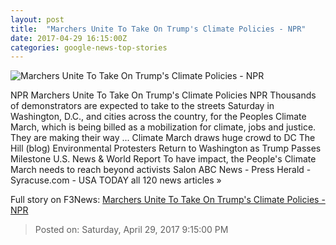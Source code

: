 ```yaml
---
layout: post
title:  "Marchers Unite To Take On Trump's Climate Policies - NPR"
date: 2017-04-29 16:15:00Z
categories: google-news-top-stories
---
```


![Marchers Unite To Take On Trump's Climate Policies - NPR](https://media.npr.org/assets/img/2017/04/29/img_1782-copy_wide-655884d06dc5cc51e88abf3186b572925f4a6255.jpg?s=1400)

NPR Marchers Unite To Take On Trump's Climate Policies NPR Thousands of demonstrators are expected to take to the streets Saturday in Washington, D.C., and cities across the country, for the Peoples Climate March, which is being billed as a mobilization for climate, jobs and justice. They are making their way ... Climate March draws huge crowd to DC The Hill (blog) Environmental Protesters Return to Washington as Trump Passes Milestone U.S. News & World Report To have impact, the People's Climate March needs to reach beyond activists Salon ABC News - Press Herald - Syracuse.com - USA TODAY all 120 news articles »


Full story on F3News: [Marchers Unite To Take On Trump's Climate Policies - NPR](http://www.f3nws.com/n/aKyZUE)

> Posted on: Saturday, April 29, 2017 9:15:00 PM
